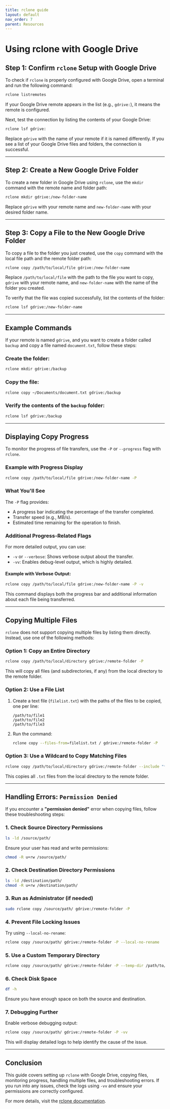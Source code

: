 ```yaml
---
title: rclone guide
layout: default
nav_order: 7
parent: Resources
---
```


# Using rclone with Google Drive

## Step 1: Confirm `rclone` Setup with Google Drive

To check if `rclone` is properly configured with Google Drive, open a terminal and run the following command:

```bash
rclone listremotes
```

If your Google Drive remote appears in the list (e.g., `gdrive:`), it means the remote is configured.

Next, test the connection by listing the contents of your Google Drive:

```bash
rclone lsf gdrive:
```

Replace `gdrive` with the name of your remote if it is named differently. If you see a list of your Google Drive files and folders, the connection is successful.

---

## Step 2: Create a New Google Drive Folder

To create a new folder in Google Drive using `rclone`, use the `mkdir` command with the remote name and folder path:

```bash
rclone mkdir gdrive:/new-folder-name
```

Replace `gdrive` with your remote name and `new-folder-name` with your desired folder name.

---

## Step 3: Copy a File to the New Google Drive Folder

To copy a file to the folder you just created, use the `copy` command with the local file path and the remote folder path:

```bash
rclone copy /path/to/local/file gdrive:/new-folder-name
```

Replace `/path/to/local/file` with the path to the file you want to copy, `gdrive` with your remote name, and `new-folder-name` with the name of the folder you created.

To verify that the file was copied successfully, list the contents of the folder:

```bash
rclone lsf gdrive:/new-folder-name
```

---

## Example Commands

If your remote is named `gdrive`, and you want to create a folder called `backup` and copy a file named `document.txt`, follow these steps:

### Create the folder:
```bash
rclone mkdir gdrive:/backup
```

### Copy the file:
```bash
rclone copy ~/Documents/document.txt gdrive:/backup
```

### Verify the contents of the `backup` folder:
```bash
rclone lsf gdrive:/backup
```

---

## Displaying Copy Progress

To monitor the progress of file transfers, use the `-P` or `--progress` flag with `rclone`.

### Example with Progress Display
```bash
rclone copy /path/to/local/file gdrive:/new-folder-name -P
```

### What You'll See
The `-P` flag provides:
- A progress bar indicating the percentage of the transfer completed.
- Transfer speed (e.g., MB/s).
- Estimated time remaining for the operation to finish.

### Additional Progress-Related Flags
For more detailed output, you can use:
- `-v` or `--verbose`: Shows verbose output about the transfer.
- `-vv`: Enables debug-level output, which is highly detailed.

#### Example with Verbose Output:
```bash
rclone copy /path/to/local/file gdrive:/new-folder-name -P -v
```

This command displays both the progress bar and additional information about each file being transferred.

---

## Copying Multiple Files

`rclone` does not support copying multiple files by listing them directly. Instead, use one of the following methods:

### Option 1: Copy an Entire Directory
```bash
rclone copy /path/to/local/directory gdrive:/remote-folder -P
```
This will copy all files (and subdirectories, if any) from the local directory to the remote folder.

### Option 2: Use a File List
1. Create a text file (`filelist.txt`) with the paths of the files to be copied, one per line:
   ```
   /path/to/file1
   /path/to/file2
   /path/to/file3
   ```
2. Run the command:
   ```bash
   rclone copy --files-from=filelist.txt / gdrive:/remote-folder -P
   ```

### Option 3: Use a Wildcard to Copy Matching Files
```bash
rclone copy /path/to/local/directory gdrive:/remote-folder --include "*.txt" -P
```
This copies all `.txt` files from the local directory to the remote folder.

---

## Handling Errors: `Permission Denied`

If you encounter a **"permission denied"** error when copying files, follow these troubleshooting steps:

### 1. Check Source Directory Permissions
```bash
ls -ld /source/path/
```
Ensure your user has read and write permissions:
```bash
chmod -R u+rw /source/path/
```

### 2. Check Destination Directory Permissions
```bash
ls -ld /destination/path/
chmod -R u+rw /destination/path/
```

### 3. Run as Administrator (if needed)
```bash
sudo rclone copy /source/path/ gdrive:/remote-folder -P
```

### 4. Prevent File Locking Issues
Try using `--local-no-rename`:
```bash
rclone copy /source/path/ gdrive:/remote-folder -P --local-no-rename
```

### 5. Use a Custom Temporary Directory
```bash
rclone copy /source/path/ gdrive:/remote-folder -P --temp-dir /path/to/temp
```

### 6. Check Disk Space
```bash
df -h
```
Ensure you have enough space on both the source and destination.

### 7. Debugging Further
Enable verbose debugging output:
```bash
rclone copy /source/path/ gdrive:/remote-folder -P -vv
```
This will display detailed logs to help identify the cause of the issue.

---

## Conclusion

This guide covers setting up `rclone` with Google Drive, copying files, monitoring progress, handling multiple files, and troubleshooting errors. If you run into any issues, check the logs using `-vv` and ensure your permissions are correctly configured.

For more details, visit the [rclone documentation](https://rclone.org/).
